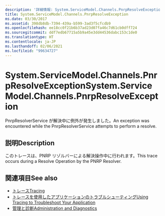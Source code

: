 ```yaml
---
description: '詳細情報: System.ServiceModel.Channels.PnrpResolveException'
title: System.ServiceModel.Channels.PnrpResolveException
ms.date: 03/30/2017
ms.assetid: 398db8db-7394-439a-b599-3ad3f5cfcdb9
ms.openlocfilehash: ee18cc0f21b6b37ad23d07fa46c7d61cb0dff724
ms.sourcegitcommit: ddf7edb67715a5b9a45e3dd44536dabc153c1de0
ms.translationtype: HT
ms.contentlocale: ja-JP
ms.lasthandoff: 02/06/2021
ms.locfileid: "99634727"
---
```

# <a name="systemservicemodelchannelspnrpresolveexception"></a><span data-ttu-id="81904-103">System.ServiceModel.Channels.PnrpResolveException</span><span class="sxs-lookup"><span data-stu-id="81904-103">System.ServiceModel.Channels.PnrpResolveException</span></span>

<span data-ttu-id="81904-104">PnrpResolverService が解決中に例外が発生しました。</span><span class="sxs-lookup"><span data-stu-id="81904-104">An exception was encountered while the PnrpResolverService attempts to perform a resolve.</span></span>  
  
## <a name="description"></a><span data-ttu-id="81904-105">説明</span><span class="sxs-lookup"><span data-stu-id="81904-105">Description</span></span>  

 <span data-ttu-id="81904-106">このトレースは、PNRP リゾルバーによる解決操作中に行われます。</span><span class="sxs-lookup"><span data-stu-id="81904-106">This trace occurs during a Resolve Operation by the PNRP Resolver.</span></span>  
  
## <a name="see-also"></a><span data-ttu-id="81904-107">関連項目</span><span class="sxs-lookup"><span data-stu-id="81904-107">See also</span></span>

- [<span data-ttu-id="81904-108">トレース</span><span class="sxs-lookup"><span data-stu-id="81904-108">Tracing</span></span>](index.md)
- [<span data-ttu-id="81904-109">トレースを使用したアプリケーションのトラブルシューティング</span><span class="sxs-lookup"><span data-stu-id="81904-109">Using Tracing to Troubleshoot Your Application</span></span>](using-tracing-to-troubleshoot-your-application.md)
- [<span data-ttu-id="81904-110">管理と診断</span><span class="sxs-lookup"><span data-stu-id="81904-110">Administration and Diagnostics</span></span>](../index.md)
